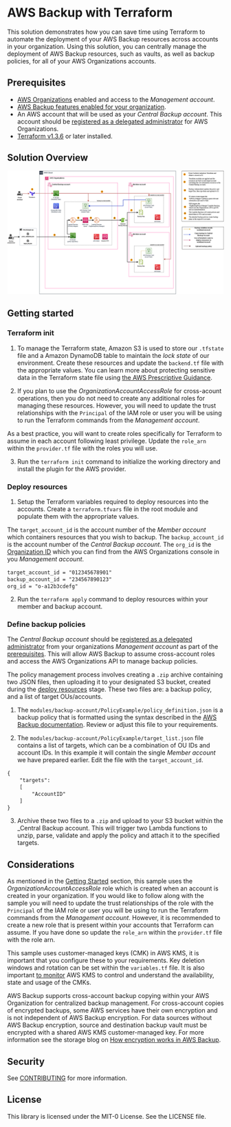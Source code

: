 # AWS Backup with Terraform

This solution demonstrates how you can save time using Terraform to automate the deployment of your AWS Backup resources across accounts in your organization. Using this solution, you can centrally manage the deployment of AWS Backup resources, such as vaults, as well as backup policies, for all of your AWS Organizations accounts.

## Prerequisites

- [AWS Organizations](https://docs.aws.amazon.com/organizations/latest/userguide/orgs_getting-started.html) enabled and access to the _Management account_.
- [AWS Backup features enabled for your organization](https://docs.aws.amazon.com/organizations/latest/userguide/services-that-can-integrate-backup.html).
- An AWS account that will be used as your _Central Backup account_. This account should be [registered as a delegated administrator](https://aws.amazon.com/blogs/storage/delegated-administrator-support-for-aws-backup/) for AWS Organizations.
- [Terraform v1.3.6](https://developer.hashicorp.com/terraform/downloads) or later installed.

## Solution Overview

![Solution Overview](./img/SolutionOverview.png)

## Getting started

### Terraform init

1. To manage the Terraform state, Amazon S3 is used to store our `.tfstate` file and a Amazon DynamoDB table to maintain the _lock state_ of our environment. Create these resources and update the `backend.tf` file with the appropriate values. You can learn more about protecting sensitive data in the Terraform state file using [the AWS Prescriptive Guidance](https://docs.aws.amazon.com/prescriptive-guidance/latest/secure-sensitive-data-secrets-manager-terraform/terraform-state-file.html).

2. If you plan to use the _OrganizationAccountAccessRole_ for cross-acount operations, then you do not need to create any additional roles for managing these resources. However, you will need to update the trust relationships with the `Principal` of the IAM role or user you will be using to run the Terraform commands from the _Management account_.

As a best practice, you will want to create roles specifically for Terraform to assume in each account following least privilege. Update the `role_arn` within the `provider.tf` file with the roles you will use.

3. Run the `terraform init` command to initialize the working directory and install the plugin for the AWS provider.

### Deploy resources

1. Setup the Terraform variables required to deploy resources into the accounts. Create a `terraform.tfvars` file in the root module and populate them with the appropriate values.

The `target_account_id` is the account number of the _Member account_ which containers resources that you wish to backup. The `backup_account_id` is the account number of the _Central Backup account_. The `org_id` is the [Organization ID](https://docs.aws.amazon.com/organizations/latest/userguide/orgs_manage_org_details.html#orgs_view_org) which you can find from the AWS Organizations console in you _Management account_.

```
target_account_id = "012345678901"
backup_account_id = "234567890123"
org_id = "o-a12b3cdefg"
```

2. Run the `terraform apply` command to deploy resources within your member and backup account.

### Define backup policies

The _Central Backup account_ should be [registered as a delegated administrator](https://aws.amazon.com/blogs/storage/delegated-administrator-support-for-aws-backup/) from your organizations _Management account_ as part of the [prerequisites](#prerequisites). This will allow AWS Backup to assume cross-account roles and access the AWS Organizations API to manage backup policies.

The policy management process involves creating a `.zip` archive containing two JSON files, then uploading it to your designated S3 bucket, created during the [deploy resources](#deploy-resources) stage. These two files are: a backup policy, and a list of target OUs/accounts.

1. The `modules/backup-account/PolicyExample/policy_definition.json` is a backup policy that is formatted using the syntax described in the [AWS Backup documentation](https://docs.aws.amazon.com/organizations/latest/userguide/orgs_manage_policies_backup_syntax.htm). Review or adjust this file to your requirements.

2. The `modules/backup-account/PolicyExample/target_list.json` file contains a list of targets, which can be a combination of OU IDs and account IDs. In this example it will contain the single _Member account_ we have prepared earlier. Edit the file with the `target_account_id`.

```
{
    "targets":
    [
        "AccountID"
    ]
}
```

3. Archive these two files to a `.zip` and upload to your S3 bucket within the _Central Backup account. This will trigger two Lambda functions to unzip, parse, validate and apply the policy and attach it to the specified targets.

## Considerations

As mentioned in the [Getting Started](#getting-started) section, this sample uses the _OrganizationAccountAccessRole_ role which is created when an account is created in your organization. If you would like to follow along with the sample you will need to update the trust relationships of the role with the `Principal` of the IAM role or user you will be using to run the Terraform commands from the _Management account_. However, it is recommended to create a new role that is present within your accounts that Terraform can assume. If you have done so update the `role_arn` within the `provider.tf` file with the role arn.

This sample uses customer-managed keys (CMK) in AWS KMS, it is important that you configure these to your requirements. Key deletion windows and rotation can be set within the `variables.tf` file. It is also important [to monitor](https://docs.aws.amazon.com/kms/latest/developerguide/monitoring-overview.html) AWS KMS to control and understand the availability, state and usage of the CMKs.

AWS Backup supports cross-account backup copying within your AWS Organization for centralized backup management. For cross-account copies of encrypted backups, some AWS services have their own encryption and is not independent of AWS Backup encryption. For data sources without AWS Backup encryption, source and destination backup vault must be encrypted with a shared AWS KMS customer-managed key. For more information see the storage blog on [How encryption works in AWS Backup](https://aws.amazon.com/blogs/storage/how-encryption-works-in-aws-backup/).

## Security

See [CONTRIBUTING](CONTRIBUTING.md#security-issue-notifications) for more information.

## License

This library is licensed under the MIT-0 License. See the LICENSE file.


